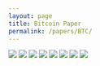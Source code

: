```yaml
---
layout: page
title: Bitcoin Paper
permalink: /papers/BTC/
---
```

![](/papers/BTC_p1.png)
![](https://github.com/tfrank0651/tfrank0651.github.io/blob/19abe48bfe55a0329d02b378286851749f2b9fb3/papers/BTC_p2.png)
![](https://github.com/tfrank0651/tfrank0651.github.io/blob/19abe48bfe55a0329d02b378286851749f2b9fb3/papers/BTC_p3.png)
![](https://github.com/tfrank0651/tfrank0651.github.io/blob/19abe48bfe55a0329d02b378286851749f2b9fb3/papers/BTC_p4.png)
![](https://github.com/tfrank0651/tfrank0651.github.io/blob/19abe48bfe55a0329d02b378286851749f2b9fb3/papers/BTC_p5.png)
![](https://github.com/tfrank0651/tfrank0651.github.io/blob/19abe48bfe55a0329d02b378286851749f2b9fb3/papers/BTC_p6.png)
![](https://github.com/tfrank0651/tfrank0651.github.io/blob/19abe48bfe55a0329d02b378286851749f2b9fb3/papers/BTC_p7.png)
![](https://github.com/tfrank0651/tfrank0651.github.io/blob/19abe48bfe55a0329d02b378286851749f2b9fb3/papers/BTC_p8.png)
